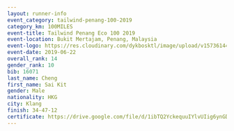 ```yaml
--- 
layout: runner-info 
event_category: tailwind-penang-100-2019 
category_km: 100MILES 
event-title: Tailwind Penang Eco 100 2019 
event-location: Bukit Mertajam, Penang, Malaysia 
event-logo: https://res.cloudinary.com/dykbosktl/image/upload/v1573614442/Logo/Logo_gqlzi3.jpg 
event-date: 2019-06-22 
overall_rank: 14
gender_rank: 10
bib: 16071
last_name: Cheng
first_name: Sai Kit
gender: Male
nationality: HKG
city: Klang
finish: 34-47-12
certificate: https://drive.google.com/file/d/1ibTQ2YckequuIYlvUIig6ynGD4tn2Rz4/view?usp=sharing
--- 
```


